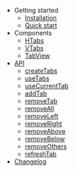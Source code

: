 - Getting started
  - [Installation](installation.md 'vue-nav-tab | Installation')
  - [Quick start](quick-start.md 'vue-nav-tab | Quick start')
- Components
  - [HTabs](nav.md#htabs 'vue-nav-tab | HTabs')
  - [VTabs](nav.md#vtabs 'vue-nav-tab | VTabs')
  - [TabView](tabview.md 'vue-nav-tab | TabView')
- [API](api.md 'vue-nav-tab | API')
  - [createTabs](api.md#createtabs 'vue-nav-tab | createTabs')
  - [useTabs](api.md#usetabs 'vue-nav-tab | useTabs')
  - [useCurrentTab](api.md#usecurrenttab 'vue-nav-tab | useCurrentTab')
  - [addTab](api.md#addtab 'vue-nav-tab | addTab')
  - [removeTab](api.md#removetab 'vue-nav-tab | removeTab')
  - [removeAll](api.md#removeall 'vue-nav-tab | removeAll')
  - [removeLeft](api.md#removeleft 'vue-nav-tab | removeLeft')
  - [removeRight](api.md#removeright 'vue-nav-tab | removeRight')
  - [removeAbove](api.md#removeabove 'vue-nav-tab | removeAbove')
  - [removeBelow](api.md#removebelow 'vue-nav-tab | removeBelow')
  - [removeOthers](api.md#removeothers 'vue-nav-tab | removeOthers')
  - [refreshTab](api.md#refreshtab 'vue-nav-tab | refreshTab')
- [Changelog](changelog.md 'vue-nav-tab | Changelog')
